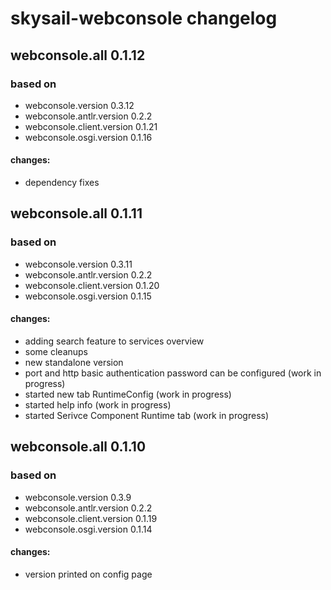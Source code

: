 # skysail-webconsole changelog

## webconsole.all 0.1.12

### based on 

  * webconsole.version           0.3.12
  * webconsole.antlr.version     0.2.2
  * webconsole.client.version    0.1.21
  * webconsole.osgi.version      0.1.16

#### changes:

 * dependency fixes

## webconsole.all 0.1.11

### based on 

  * webconsole.version           0.3.11
  * webconsole.antlr.version     0.2.2
  * webconsole.client.version    0.1.20
  * webconsole.osgi.version      0.1.15

#### changes:

 * adding search feature to services overview
 * some cleanups
 * new standalone version
 * port and http basic authentication password can be configured (work in progress)
 * started new tab RuntimeConfig (work in progress)
 * started help info (work in progress)
 * started Serivce Component Runtime tab (work in progress)

## webconsole.all 0.1.10

### based on 

  * webconsole.version           0.3.9
  * webconsole.antlr.version     0.2.2
  * webconsole.client.version    0.1.19
  * webconsole.osgi.version      0.1.14

#### changes:

 * version printed on config page

